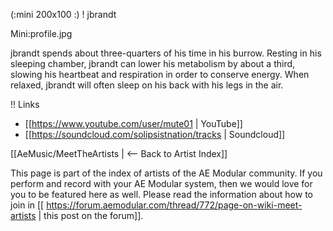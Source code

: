 (:mini 200x100 :)
! jbrandt

Mini:profile.jpg

jbrandt spends about three-quarters of his time in his burrow. Resting in his sleeping chamber, jbrandt can lower his metabolism by about a third, slowing his heartbeat and respiration in order to conserve energy. When relaxed, jbrandt will often sleep on his back with his legs in the air.

!! Links

* [[https://www.youtube.com/user/mute01 | YouTube]]
* [[https://soundcloud.com/solipsistnation/tracks | Soundcloud]]


[[AeMusic/MeetTheArtists | <-- Back to Artist Index]]

This page is part of the index of artists of the AE Modular community. If you perform and record with your AE Modular system, then we would love for you to be featured here as well. Please read the information about how to join in [[ https://forum.aemodular.com/thread/772/page-on-wiki-meet-artists | this post on the forum]].